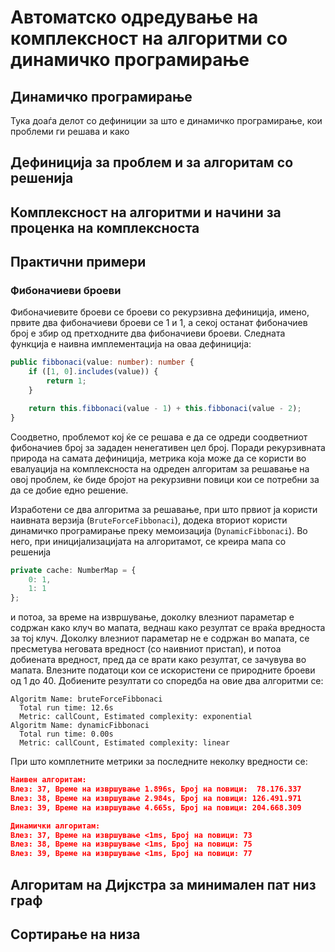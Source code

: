 # Автоматско одредување на комплексност на алгоритми со динамичко програмирање

## Динамичко програмирање

Тука доаѓа делот со дефиниции за што е динамичко програмирање, кои проблеми ги решава и како

## Дефиниција за проблем и за алгоритам со решенија

## Комплексност на алгоритми и начини за проценка на комплексноста

## Практични примери

### Фибоначиеви броеви

Фибоначиевите броеви се броеви со рекурзивна дефиниција, имено, првите два фибоначиеви броеви се 1 и 1, а секој останат фибоначиев број е збир од претходните два фибоначиеви броеви. Следната функција е наивна имплементација на оваа дефиниција:

```typescript
public fibbonaci(value: number): number {
    if ([1, 0].includes(value)) {
        return 1;
    }

    return this.fibbonaci(value - 1) + this.fibbonaci(value - 2);
}
```
Соодветно, проблемот кој ќе се решава е да се одреди соодветниот фибоначиев број за зададен ненегативен цел број. Поради рекурзивната природа на самата дефиниција, метрика која може да се користи во евалуација на комплексноста на одреден алгоритам за решавање на овој проблем, ќе биде бројот на рекурзивни повици кои се потребни за да се добие едно решение.

Изработени се два алгоритма за решавање, при што првиот ја користи наивната верзија (`BruteForceFibbonaci`), додека вториот користи динамичко програмирање преку мемоизација (`DynamicFibbonaci`). Во него, при иницијализацијата на алгоритамот, се креира мапа со решенија

```typescript
private cache: NumberMap = {
    0: 1,
    1: 1
};
```
и потоа, за време на извршување, доколку влезниот параметар е содржан како клуч во мапата, веднаш како резултат се враќа вредноста за тој клуч. Доколку влезниот параметар не е содржан во мапата, се пресметува неговата вредност (со наивниот пристап), и потоа добиената вредност, пред да се врати како резултат, се зачувува во мапата. Влезните податоци кои се искористени се природните броеви од 1 до 40. Добиените резултати со споредба на овие два алгоритми се:

```
Algoritm Name: bruteForceFibbonaci
  Total run time: 12.6s
  Metric: callCount, Estimated complexity: exponential
Algoritm Name: dynamicFibbonaci
  Total run time: 0.00s
  Metric: callCount, Estimated complexity: linear
```

При што комплетните метрики за последните неколку вредности се:

```json
Наивен алгоритам: 
Влез: 37, Време на извршување 1.896s, Број на повици:  78.176.337
Влез: 38, Време на извршување 2.984s, Број на повици: 126.491.971
Влез: 39, Време на извршување 4.665s, Број на повици: 204.668.309
```

```json
Динамички алгоритам: 
Влез: 37, Време на извршување <1ms, Број на повици: 73
Влез: 38, Време на извршување <1ms, Број на повици: 75
Влез: 39, Време на извршување <1ms, Број на повици: 77
```

## Алгоритам на Дијкстра за минимален пат низ граф

##

##

## Сортирање на низа